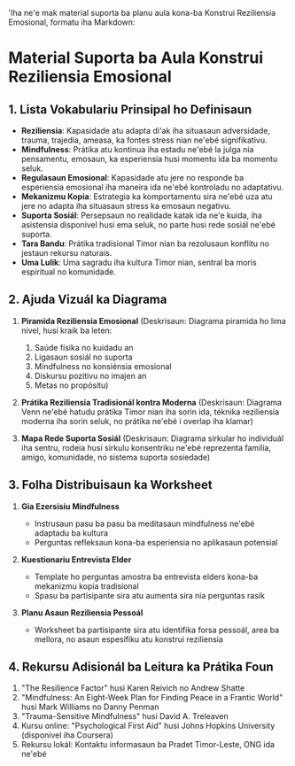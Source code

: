 'Iha ne'e mak material suporta ba planu aula kona-ba Konstrui Reziliensia Emosional, formatu iha Markdown:

# Material Suporta ba Aula Konstrui Reziliensia Emosional

## 1. Lista Vokabulariu Prinsipal ho Definisaun

- **Reziliensia**: Kapasidade atu adapta di'ak iha situasaun adversidade, trauma, trajedia, ameasa, ka fontes stress nian ne'ebé signifikativu.
- **Mindfulness**: Prátika atu kontinua iha estadu ne'ebé la julga nia pensamentu, emosaun, ka esperiensia husi momentu ida ba momentu seluk.
- **Regulasaun Emosional**: Kapasidade atu jere no responde ba esperiensia emosional iha maneira ida ne'ebé kontroladu no adaptativu.
- **Mekanizmu Kopia**: Estrategia ka komportamentu sira ne'ebé uza atu jere no adapta iha situasaun stress ka emosaun negativu.
- **Suporta Sosiál**: Persepsaun no realidade katak ida ne'e kuida, iha asistensia disponivel husi ema seluk, no parte husi rede sosiál ne'ebé suporta.
- **Tara Bandu**: Prátika tradisional Timor nian ba rezolusaun konflitu no jestaun rekursu naturais.
- **Uma Lulik**: Uma sagradu iha kultura Timor nian, sentral ba moris espiritual no komunidade.

## 2. Ajuda Vizuál ka Diagrama

1. **Piramida Reziliensia Emosional**
   (Deskrisaun: Diagrama piramida ho lima nivel, husi kraik ba leten:
   1. Saúde físika no kuidadu an
   2. Ligasaun sosiál no suporta
   3. Mindfulness no konsiénsia emosional
   4. Diskursu pozitivu no imajen an
   5. Metas no propósitu)

2. **Prátika Reziliensia Tradisionál kontra Moderna**
   (Deskrisaun: Diagrama Venn ne'ebé hatudu prátika Timor nian iha sorin ida, téknika reziliensia moderna iha sorin seluk, no prátika ne'ebé i overlap iha klamar)

3. **Mapa Rede Suporta Sosiál**
   (Deskrisaun: Diagrama sirkular ho individuál iha sentru, rodeia husi sirkulu konsentriku ne'ebé reprezenta família, amigo, komunidade, no sistema suporta sosiedade)

## 3. Folha Distribuisaun ka Worksheet

1. **Gia Ezersisiu Mindfulness**
   - Instrusaun pasu ba pasu ba meditasaun mindfulness ne'ebé adaptadu ba kultura
   - Perguntas refleksaun kona-ba esperiensia no aplikasaun potensial

2. **Kuestionariu Entrevista Elder**
   - Template ho perguntas amostra ba entrevista elders kona-ba mekanizmu kopia tradisional
   - Spasu ba partisipante sira atu aumenta sira nia perguntas rasik

3. **Planu Asaun Reziliensia Pessoál**
   - Worksheet ba partisipante sira atu identifika forsa pessoál, area ba mellora, no asaun espesífiku atu konstrui reziliensia

## 4. Rekursu Adisionál ba Leitura ka Prátika Foun

1. "The Resilience Factor" husi Karen Reivich no Andrew Shatte
2. "Mindfulness: An Eight-Week Plan for Finding Peace in a Frantic World" husi Mark Williams no Danny Penman
3. "Trauma-Sensitive Mindfulness" husi David A. Treleaven
4. Kursu online: "Psychological First Aid" husi Johns Hopkins University (disponivel iha Coursera)
5. Rekursu lokál: Kontaktu informasaun ba Pradet Timor-Leste, ONG ida ne'ebé